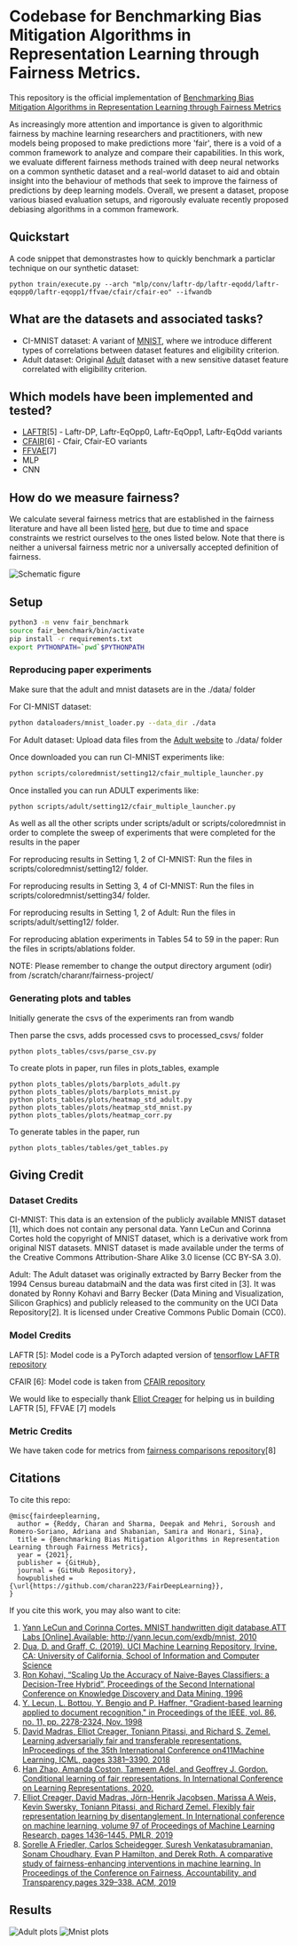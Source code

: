 # Codebase for Benchmarking Bias Mitigation Algorithms in Representation Learning through Fairness Metrics.

This repository is the official implementation of [Benchmarking Bias Mitigation Algorithms in Representation Learning through Fairness Metrics][benchmarking]

As increasingly more attention and importance is given to algorithmic fairness by machine learning researchers and practitioners, with new models being proposed to make predictions more 'fair', there
is a void of a common framework to analyze and compare their capabilities. In this work, we evaluate different fairness methods trained with deep neural networks on a common synthetic dataset and a real-world dataset to aid and obtain insight into the behaviour of methods that seek to improve the fairness of predictions by deep learning models. Overall, we present a dataset, propose various biased evaluation setups, and rigorously evaluate recently proposed debiasing algorithms in a common framework.

## Quickstart

A code snippet that demonstrastes how to quickly benchmark a particlar technique on our synthetic dataset:
```
python train/execute.py --arch "mlp/conv/laftr-dp/laftr-eqodd/laftr-eqopp0/laftr-eqopp1/ffvae/cfair/cfair-eo" --ifwandb
```

## What are the datasets and associated tasks?

* CI-MNIST dataset: A variant of [MNIST][mnist], where we introduce different types of correlations between dataset features and eligibility criterion.
* Adult dataset: Original [Adult][adult] dataset with a new sensitive dataset feature correlated with eligibility criterion.

## Which models have been implemented and tested?

* [LAFTR][laftr][5] - Laftr-DP, Laftr-EqOpp0, Laftr-EqOpp1, Laftr-EqOdd variants
* [CFAIR][cfair][6] - Cfair, Cfair-EO variants
* [FFVAE][ffvae][7]
* MLP
* CNN

## How do we measure fairness?
We calculate several fairness metrics that are established in the fairness literature and have all been listed [here][metrics], but due to time and space constraints we restrict ourselves to the ones listed below. Note that there is neither a universal fairness metric nor a universally accepted definition of fairness.

![Schematic figure](media/metrics.png)

## Setup
```bash
python3 -m venv fair_benchmark
source fair_benchmark/bin/activate
pip install -r requirements.txt
export PYTHONPATH=`pwd`$PYTHONPATH
```

### Reproducing paper experiments

Make sure that the adult and mnist datasets are in the ./data/ folder

For CI-MNIST dataset:
```bash
python dataloaders/mnist_loader.py --data_dir ./data
```

For Adult dataset:
Upload data files from the [Adult website][adult] to ./data/ folder

Once downloaded you can run CI-MNIST experiments like:
```bash
python scripts/coloredmnist/setting12/cfair_multiple_launcher.py
```

Once installed you can run ADULT experiments like:
```bash
python scripts/adult/setting12/cfair_multiple_launcher.py
```

As well as all the other scripts under scripts/adult or scripts/coloredmnist in order to complete the sweep of experiments that were completed for the results in the paper

For reproducing results in Setting 1, 2 of CI-MNIST:
Run the files in scripts/coloredmnist/setting12/ folder.

For reproducing results in Setting 3, 4 of CI-MNIST: 
Run the files in scripts/coloredmnist/setting34/ folder. 

For reproducing results in Setting 1, 2 of Adult:
Run the files in scripts/adult/setting12/ folder.

For reproducing ablation experiments in Tables 54 to 59 in the paper:
Run the files in scripts/ablations folder.

NOTE: Please remember to change the output directory argument (odir) from /scratch/charanr/fairness-project/

### Generating plots and tables
Initially generate the csvs of the experiments ran from wandb

Then parse the csvs, adds processed csvs to processed_csvs/ folder
```
python plots_tables/csvs/parse_csv.py
```

To create plots in paper, run files in plots_tables, example
```
python plots_tables/plots/barplots_adult.py
python plots_tables/plots/barplots_mnist.py
python plots_tables/plots/heatmap_std_adult.py
python plots_tables/plots/heatmap_std_mnist.py
python plots_tables/plots/heatmap_corr.py
```

To generate tables in the paper, run
```
python plots_tables/tables/get_tables.py
```

## Giving Credit

### Dataset Credits
CI-MNIST: This data is an extension of the publicly available MNIST dataset [1], which does not contain any personal data. Yann LeCun and Corinna Cortes hold the copyright of MNIST dataset, which is a derivative work from original NIST datasets. MNIST dataset is made available under the terms of the Creative Commons Attribution-Share Alike 3.0 license (CC BY-SA 3.0).

Adult: The Adult dataset was originally extracted by Barry Becker from the 1994 Census bureau databmaiN and the data was first cited in [3]. It was donated by Ronny Kohavi and Barry Becker (Data Mining and Visualization, Silicon Graphics) and publicly released to the community on the UCI Data Repository[2]. It is licensed under Creative Commons Public Domain (CC0). 

### Model Credits

LAFTR [5]: Model code is a PyTorch adapted version of [tensorflow LAFTR repository][laftrcode] 

CFAIR [6]: Model code is taken from [CFAIR repository][cfaircode]

We would like to especially thank [Elliot Creager][elliot] for helping us in building LAFTR [5], FFVAE [7] models

### Metric Credits

We have taken code for metrics from [fairness comparisons repository][friedlercode][8]

## Citations

To cite this repo:
```
@misc{fairdeeplearning,
  author = {Reddy, Charan and Sharma, Deepak and Mehri, Soroush and Romero-Soriano, Adriana and Shabanian, Samira and Honari, Sina},
  title = {Benchmarking Bias Mitigation Algorithms in Representation Learning through Fairness Metrics},
  year = {2021},
  publisher = {GitHub},
  journal = {GitHub Repository},
  howpublished = {\url{https://github.com/charan223/FairDeepLearning}},
}
```
If you cite this work, you may also want to cite:

1. [Yann LeCun and Corinna Cortes. MNIST handwritten digit database.ATT Labs [Online].Available: http://yann.lecun.com/exdb/mnist, 2010][mnist]
2. [Dua, D. and Graff, C. (2019). UCI Machine Learning Repository, Irvine, CA: University of California, School of Information and Computer Science][uci]
3. [Ron Kohavi, “Scaling Up the Accuracy of Naive-Bayes Classifiers: a Decision-Tree Hybrid”, Proceedings of the Second International Conference on Knowledge Discovery and Data Mining, 1996][adultpaper]
4. [Y. Lecun, L. Bottou, Y. Bengio and P. Haffner, "Gradient-based learning applied to document recognition," in Proceedings of the IEEE, vol. 86, no. 11, pp. 2278-2324, Nov. 1998][mnistpaper]
5. [David Madras, Elliot Creager, Toniann Pitassi, and Richard S. Zemel. Learning adversarially fair and transferable representations. InProceedings of the 35th International Conference on411Machine Learning, ICML, pages 3381–3390, 2018][laftr]
6. [Han Zhao, Amanda Coston, Tameem Adel, and Geoffrey J. Gordon. Conditional learning of fair representations. In International Conference on Learning Representations, 2020.][cfair]
7. [Elliot Creager, David Madras, Jörn-Henrik Jacobsen, Marissa A Weis, Kevin Swersky, Toniann Pitassi, and Richard Zemel. Flexibly fair representation learning by disentanglement. In International conference on machine learning, volume 97 of Proceedings of Machine Learning Research, pages 1436–1445. PMLR, 2019][ffvae]
8. [Sorelle A Friedler, Carlos Scheidegger, Suresh Venkatasubramanian, Sonam Choudhary, Evan P Hamilton, and Derek Roth. A comparative study of fairness-enhancing interventions in machine learning. In Proceedings of the Conference on Fairness, Accountability, and Transparency,pages 329–338. ACM, 2019][friedler]



## Results
![Adult plots](media/results_adult.PNG)
![Mnist plots](media/results_mnist.PNG)



[benchmarking]: https://openreview.net/forum?id=OTnqQUEwPKu
[mnist]: http://yann.lecun.com/exdb/mnist/
[mnistpaper]: https://doi.org/10.1109/5.726791
[adult]: http://archive.ics.uci.edu/ml/datasets/Adult
[uci]: http://archive.ics.uci.edu/ml
[adultpaper]: http://robotics.stanford.edu/~ronnyk/nbtree.pdf
[laftr]: http://proceedings.mlr.press/v80/madras18a.html
[cfair]: https://openreview.net/pdf?id=Hkekl0NFPr
[ffvae]: http://proceedings.mlr.press/v97/creager19a.html
[laftrcode]: https://github.com/VectorInstitute/laftr
[cfaircode]: https://github.com/hanzhaoml/ICLR2020-CFair
[elliot]: https://www.cs.toronto.edu/~creager/
[metrics]: https://github.com/charan223/FairDeepLearning/tree/main/metrics
[friedler]: https://arxiv.org/abs/1802.04422
[friedlercode]: https://github.com/algofairness/fairness-comparison

